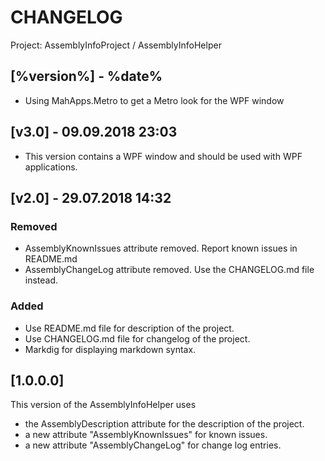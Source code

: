 # CHANGELOG 

Project:  AssemblyInfoProject / AssemblyInfoHelper

## [%version%] - %date%

- Using MahApps.Metro to get a Metro look for the WPF window

## [v3.0] - 09.09.2018 23:03

- This version contains a WPF window and should be used with WPF applications.

## [v2.0] - 29.07.2018 14:32
### Removed
- AssemblyKnownIssues attribute removed. Report known issues in README.md
- AssemblyChangeLog attribute removed. Use the CHANGELOG.md file instead.

### Added
- Use README.md file for description of the project.
- Use CHANGELOG.md file for changelog of the project.
- Markdig for displaying markdown syntax.

## [1.0.0.0]
This version of the AssemblyInfoHelper uses
- the AssemblyDescription attribute for the description of the project.
- a new attribute "AssemblyKnownIssues" for known issues.
- a new attribute "AssemblyChangeLog" for change log entries.
